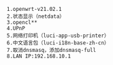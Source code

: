        1.openwrt-v21.02.1
       2.状态显示（netdata）
       3.opencl**
       4.UPnP
       5.网络打印机（luci-app-usb-printer）
       6.中文语言包（luci-i18n-base-zh-cn）
       7.取消dnsmasq，添加dnsmasq-full
       8.LAN IP:192.168.10.1
       
